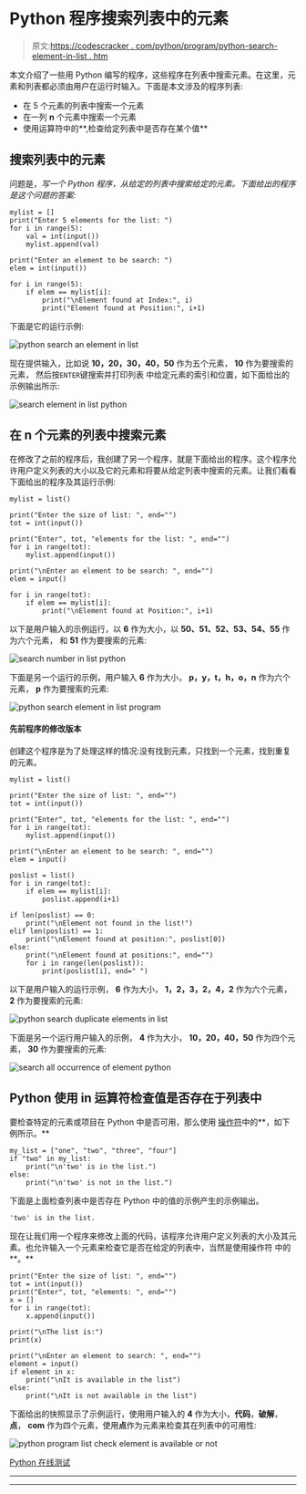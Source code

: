# Python 程序搜索列表中的元素

> 原文:[https://codescracker . com/python/program/python-search-element-in-list . htm](https://codescracker.com/python/program/python-search-element-in-list.htm)

本文介绍了一些用 Python 编写的程序，这些程序在列表中搜索元素。在这里，元素和列表都必须由用户在运行时输入。下面是本文涉及的程序列表:

*   在 5 个元素的列表中搜索一个元素
*   在一列 **n** 个元素中搜索一个元素
*   使用运算符中的**,检查给定列表中是否存在某个值**

## 搜索列表中的元素

问题是，*写一个 Python 程序，从给定的列表中搜索给定的元素。下面给出的程序是这个问题的答案:*

```
mylist = []
print("Enter 5 elements for the list: ")
for i in range(5):
    val = int(input())
    mylist.append(val)

print("Enter an element to be search: ")
elem = int(input())

for i in range(5):
    if elem == mylist[i]:
        print("\nElement found at Index:", i)
        print("Element found at Position:", i+1)
```

下面是它的运行示例:

![python search an element in list](../Images/b7b60f9033ca77df962e0f2d1597b5f6.png)

现在提供输入，比如说 **10，20，30，40，50** 作为五个元素， **10** 作为要搜索的元素， 然后按`ENTER`键搜索并打印列表 中给定元素的索引和位置，如下面给出的示例输出所示:

![search element in list python](../Images/a9c6f051f249d008b470d457bf6354f5.png)

## 在 n 个元素的列表中搜索元素

在修改了之前的程序后，我创建了另一个程序，就是下面给出的程序。这个程序允许用户定义列表的大小以及它的元素和将要从给定列表中搜索的元素。让我们看看下面给出的程序及其运行示例:

```
mylist = list()

print("Enter the size of list: ", end="")
tot = int(input())

print("Enter", tot, "elements for the list: ", end="")
for i in range(tot):
    mylist.append(input())

print("\nEnter an element to be search: ", end="")
elem = input()

for i in range(tot):
    if elem == mylist[i]:
        print("\nElement found at Position:", i+1)
```

以下是用户输入的示例运行，以 **6** 作为大小，以 **50、51、52、53、54、55** 作为六个元素， 和 **51** 作为要搜索的元素:

![search number in list python](../Images/020fcde8a79134f8d76c7d6f90823dca.png)

下面是另一个运行的示例，用户输入 **6** 作为大小， **p，y，t，h，o，n** 作为六个元素， **p** 作为要搜索的元素:

![python search element in list program](../Images/f7507dde124894e43b592054017bb5e3.png)

#### 先前程序的修改版本

创建这个程序是为了处理这样的情况:没有找到元素，只找到一个元素，找到重复的元素。

```
mylist = list()

print("Enter the size of list: ", end="")
tot = int(input())

print("Enter", tot, "elements for the list: ", end="")
for i in range(tot):
    mylist.append(input())

print("\nEnter an element to be search: ", end="")
elem = input()

poslist = list()
for i in range(tot):
    if elem == mylist[i]:
        poslist.append(i+1)

if len(poslist) == 0:
    print("\nElement not found in the list!")
elif len(poslist) == 1:
    print("\nElement found at position:", poslist[0])
else:
    print("\nElement found at positions:", end="")
    for i in range(len(poslist)):
        print(poslist[i], end=" ")
```

以下是用户输入的运行示例， **6** 作为大小， **1，2，3，2，4，2** 作为六个元素， **2** 作为要搜索的元素:

![python search duplicate elements in list](../Images/b10b9ed194a9c301d4a5b04166810f2c.png)

下面是另一个运行用户输入的示例， **4** 作为大小， **10，20，40，50** 作为四个元素， **30** 作为要搜索的元素:

![search all occurrence of element python](../Images/692ac83b2487617a570800205787b3e4.png)

## Python 使用 in 运算符检查值是否存在于列表中

要检查特定的元素或项目在 Python 中是否可用，那么使用 [操作符](/python/python-operators.htm)中的**，如下例所示。**

```
my_list = ["one", "two", "three", "four"]
if "two" in my_list:
    print("\n'two' is in the list.")
else:
    print("\n'two' is not in the list.")
```

下面是上面检查列表中是否存在 Python 中的值的示例产生的示例输出。

```
'two' is in the list.
```

现在让我们用一个程序来修改上面的代码，该程序允许用户定义列表的大小及其元素。也允许输入一个元素来检查它是否在给定的列表中，当然是使用操作符 中的**。**

```
print("Enter the size of list: ", end="")
tot = int(input())
print("Enter", tot, "elements: ", end="")
x = []
for i in range(tot):
    x.append(input())

print("\nThe list is:")
print(x)

print("\nEnter an element to search: ", end="")
element = input()
if element in x:
    print("\nIt is available in the list")
else:
    print("\nIt is not available in the list")
```

下面给出的快照显示了示例运行，使用用户输入的 **4** 作为大小，**代码**，**破解**， **点**， **com** 作为四个元素，使用**点**作为元素来检查其在列表中的可用性:

![python program list check element is available or not](../Images/7adbc2096c7f6bb0fb45b9d7648703a7.png)

[Python 在线测试](/exam/showtest.php?subid=10)

* * *

* * *